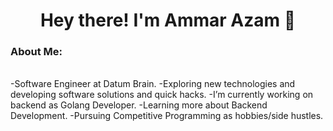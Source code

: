 <h1 align="center">Hey there! I'm Ammar Azam 👋 </h1>
<h3> About Me: </h3><br>
-Software Engineer at Datum Brain.
-Exploring new technologies and developing software solutions and quick hacks.
-I’m currently working on backend as Golang Developer.
-Learning more about Backend Development.
-Pursuing Competitive Programming as hobbies/side hustles.

<!--
**Ammar022/Ammar022** is a ✨ _special_ ✨ repository because its `README.md` (this file) appears on your GitHub profile.

Here are some ideas to get you started:

- 🔭 I’m currently working on ...
- 🌱 I’m currently learning ...
- 👯 I’m looking to collaborate on ...
- 🤔 I’m looking for help with ...
- 💬 Ask me about ...
- 📫 How to reach me: ...
- 😄 Pronouns: ...
- ⚡ Fun fact: ...
-->
